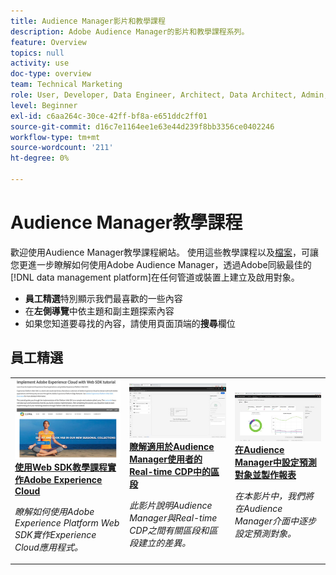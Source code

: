 ```yaml
---
title: Audience Manager影片和教學課程
description: Adobe Audience Manager的影片和教學課程系列。
feature: Overview
topics: null
activity: use
doc-type: overview
team: Technical Marketing
role: User, Developer, Data Engineer, Architect, Data Architect, Admin, Leader
level: Beginner
exl-id: c6aa264c-30ce-42ff-bf8a-e651ddc2ff01
source-git-commit: d16c7e1164ee1e63e44d239f8bb3356ce0402246
workflow-type: tm+mt
source-wordcount: '211'
ht-degree: 0%

---
```


# Audience Manager教學課程

歡迎使用Audience Manager教學課程網站。 使用這些教學課程以及[檔案](https://experienceleague.adobe.com/docs/audience-manager/user-guide/aam-home.html)，可讓您更進一步瞭解如何使用Adobe Audience Manager，透過Adobe同級最佳的[!DNL data management platform]在任何管道或裝置上建立及啟用對象。

* **員工精選**&#x200B;特別顯示我們最喜歡的一些內容
* 在&#x200B;**左側導覽**&#x200B;中依主題和副主題探索內容
* 如果您知道要尋找的內容，請使用頁面頂端的&#x200B;**搜尋**&#x200B;欄位

<div id="recs-overview-body-1"></div>
<div id="recs-overview-body-2"></div>
<div id="recs-overview-body-3"></div>
<div id="recs-overview-body-4"></div>
<div id="recs-overview-body-5"></div>
<div id="recs-overview-body-6"></div>

<div id="staff-picks-section">

## 員工精選

<table>
<tr>
  <td>
    <a href="https://experienceleague.adobe.com/docs/platform-learn/implement-web-sdk/overview.html">
      <img alt="「使用Web SDK實作Adobe Experience Cloud」教學課程的縮圖影像" src="assets/implement-web-sdk.jpg" />
    </a>
    <div>
      <a href="https://experienceleague.adobe.com/docs/platform-learn/implement-web-sdk/overview.html">
    <strong>使用Web SDK教學課程實作Adobe Experience Cloud</strong>
    </a>
    </div>
    <p>
    <em>瞭解如何使用Adobe Experience Platform Web SDK實作Experience Cloud應用程式。</em>
    <p>
  </td>
  <td>
    <a href="https://experienceleague.adobe.com/docs/audience-manager-learn/tutorials/other-integrations/integrating-with-rtcdp/rtcdp-segments-for-aam-users.html">
      <img alt="「瞭解Real-time CDP中的區段」教學課程的縮圖影像" src="assets/331901.jpg" />
    </a>
    <div>
      <a href="https://experienceleague.adobe.com/docs/audience-manager-learn/tutorials/other-integrations/integrating-with-rtcdp/rtcdp-segments-for-aam-users.html">
    <strong>瞭解適用於Audience Manager使用者的Real-time CDP中的區段</strong>
    </a>
    </div>
    <p>
    <em>此影片說明Audience Manager與Real-time CDP之間有關區段和區段建立的差異。</em>
    <p>
  </td>
  <td>
    <a href="https://experienceleague.adobe.com/docs/audience-manager-learn/tutorials/build-and-manage-audiences/algorithmic-models/configure-and-report-on-predictive-audiences.html">
      <img alt="「在Audience Manager中設定預測對象及製作報表」教學課程的縮圖影像" src="assets/33630.jpg" />
    </a>
    <div>
      <a href="https://experienceleague.adobe.com/docs/audience-manager-learn/tutorials/build-and-manage-audiences/algorithmic-models/configure-and-report-on-predictive-audiences.html">
    <strong>在Audience Manager中設定預測對象並製作報表</strong>
    </a>
    </div>
    <p>
    <em>在本影片中，我們將在Audience Manager介面中逐步設定預測對象。</em>
    <p>
  </td>
</tr>
</table>
</div>
